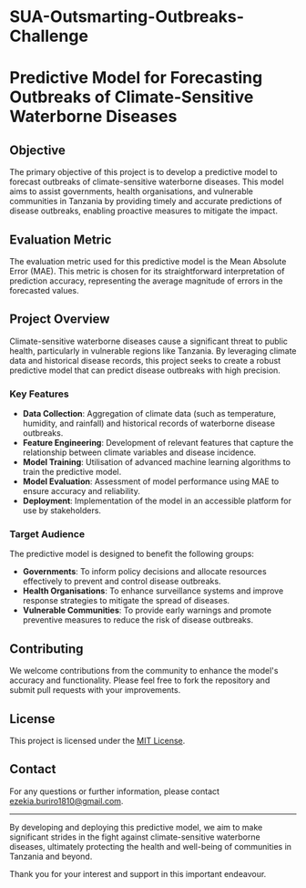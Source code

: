 # SUA-Outsmarting-Outbreaks-Challenge
# Predictive Model for Forecasting Outbreaks of Climate-Sensitive Waterborne Diseases

## Objective
The primary objective of this project is to develop a predictive model to forecast outbreaks of climate-sensitive waterborne diseases. This model aims to assist governments, health organisations, and vulnerable communities in Tanzania by providing timely and accurate predictions of disease outbreaks, enabling proactive measures to mitigate the impact.

## Evaluation Metric
The evaluation metric used for this predictive model is the Mean Absolute Error (MAE). This metric is chosen for its straightforward interpretation of prediction accuracy, representing the average magnitude of errors in the forecasted values.

## Project Overview
Climate-sensitive waterborne diseases cause a significant threat to public health, particularly in vulnerable regions like Tanzania. By leveraging climate data and historical disease records, this project seeks to create a robust predictive model that can predict disease outbreaks with high precision.

### Key Features
- **Data Collection**: Aggregation of climate data (such as temperature, humidity, and rainfall) and historical records of waterborne disease outbreaks.
- **Feature Engineering**: Development of relevant features that capture the relationship between climate variables and disease incidence.
- **Model Training**: Utilisation of advanced machine learning algorithms to train the predictive model.
- **Model Evaluation**: Assessment of model performance using MAE to ensure accuracy and reliability.
- **Deployment**: Implementation of the model in an accessible platform for use by stakeholders.

### Target Audience
The predictive model is designed to benefit the following groups:
- **Governments**: To inform policy decisions and allocate resources effectively to prevent and control disease outbreaks.
- **Health Organisations**: To enhance surveillance systems and improve response strategies to mitigate the spread of diseases.
- **Vulnerable Communities**: To provide early warnings and promote preventive measures to reduce the risk of disease outbreaks.

## Contributing
We welcome contributions from the community to enhance the model's accuracy and functionality. Please feel free to fork the repository and submit pull requests with your improvements.

## License
This project is licensed under the [MIT License](LICENSE).

## Contact
For any questions or further information, please contact ezekia.buriro1810@gmail.com.

---

By developing and deploying this predictive model, we aim to make significant strides in the fight against climate-sensitive waterborne diseases, ultimately protecting the health and well-being of communities in Tanzania and beyond.

Thank you for your interest and support in this important endeavour.
